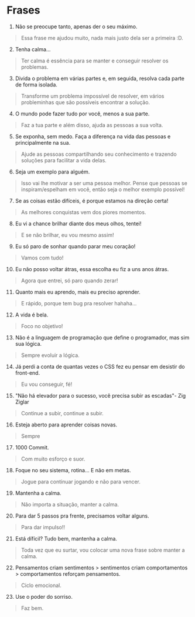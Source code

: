 # Frases

1. Não se preocupe tanto, apenas der o seu máximo. 
> Essa frase me ajudou muito, nada mais justo dela ser a primeira :D.

2. Tenha calma...
> Ter calma é essência para se manter e conseguir resolver os problemas.

3. Divida o problema em várias partes e, em seguida, resolva cada parte de forma isolada.
> Transforme um problema impossível de resolver, em vários probleminhas que são possíveis encontrar a solução.

4. O mundo pode fazer tudo por você, menos a sua parte.
> Faz a tua parte e além disso, ajuda as pessoas a sua volta.

5. Se exponha, sem medo. Faça a diferença na vida das pessoas e principalmente na sua.
>  Ajude as pessoas compartilhando seu conhecimento e trazendo soluções para facilitar a vida delas.

6. Seja um exemplo para alguém.
> Isso vai lhe motivar a ser uma pessoa melhor. Pense que pessoas se inspiram/espelham em você, então seja o melhor exemplo possível!

7. Se as coisas estão difíceis, é porque estamos na direção certa!
> As melhores conquistas vem dos piores momentos.

8. Eu vi a chance brilhar diante dos meus olhos, tentei!
> E se não brilhar, eu vou mesmo assim!

9. Eu só paro de sonhar quando parar meu coração!
> Vamos com tudo!

10. Eu não posso voltar átras, essa escolha eu fiz a uns anos átras.
> Agora que entrei, só paro quando zerar!

11. Quanto mais eu aprendo, mais eu preciso aprender.
> E rápido, porque tem bug pra resolver hahaha...

12. A vida é bela.
> Foco no objetivo!

13. Não é a linguagem de programação que define o programador, mas sim sua lógica.
> Sempre evoluir a lógica.

14. Já perdi a conta de quantas vezes o CSS fez eu pensar em desistir do front-end.
> Eu vou conseguir, fé!

15. "Não há elevador para o sucesso, você precisa subir as escadas"- Zig Ziglar
> Continue a subir, continue a subir.

16. Esteja aberto para aprender coisas novas.
> Sempre

17. 1000 Commit.
> Com muito esforço e suor.

18. Foque no seu sistema, rotina... E não em metas.
> Jogue para continuar jogando e não para vencer.

19. Mantenha a calma.
> Não importa a situação, manter a calma.

20. Para dar 5 passos pra frente, precisamos voltar alguns.
> Para dar impulso!!

21. Está dífícil? Tudo bem, mantenha a calma.
> Toda vez que eu surtar, vou colocar uma nova frase sobre manter a calma.

22. Pensamentos criam sentimentos > sentimentos criam comportamentos > comportamentos reforçam pensamentos.
> Ciclo emocional.

23. Use o poder do sorriso.
> Faz bem.
